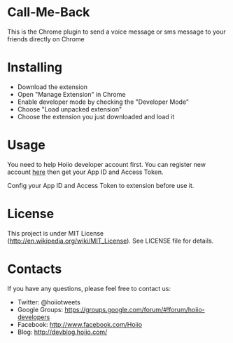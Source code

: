 # Call-Me-Back
This is the Chrome plugin to send a voice message or sms message to your friends directly on Chrome


# Installing
* Download the extension
* Open "Manage Extension" in Chrome
* Enable developer mode by checking the "Developer Mode"
* Choose "Load unpacked extension"
* Choose the extension you just downloaded and load it


# Usage
You need to help Hoiio developer account first. You can register new account <a href="http://developer.hoiio.com" target="_blank">here</a>
then get your App ID and Access Token.

Config your App ID and Access Token to extension before use it.

# License
This project is under MIT License (http://en.wikipedia.org/wiki/MIT_License).
See LICENSE file for details.


# Contacts
If you have any questions, please feel free to contact us:

* Twitter:        @hoiiotweets
* Google Groups:  https://groups.google.com/forum/#!forum/hoiio-developers
* Facebook:       http://www.facebook.com/Hoiio
* Blog:           http://devblog.hoiio.com/